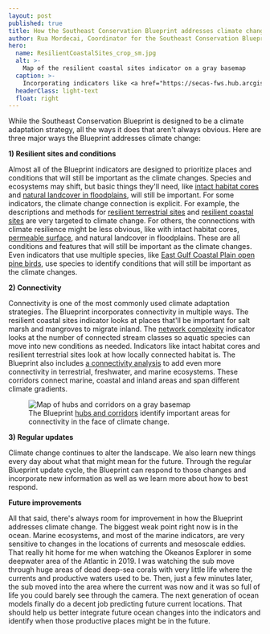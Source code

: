 ```yaml
---
layout: post
published: true
title: How the Southeast Conservation Blueprint addresses climate change
author: Rua Mordecai, Coordinator for the Southeast Conservation Blueprint
hero:
  name: ResilientCoastalSites_crop_sm.jpg
  alt: >-
    Map of the resilient coastal sites indicator on a gray basemap
  caption: >-
    Incorporating indicators like <a href="https://secas-fws.hub.arcgis.com/maps/fws::resilient-coastal-sites/about">resilient coastal sites</a>, based on data from The Nature Conservancy, is only one of the ways that the Blueprint serves as a climate adaptation strategy.
  headerClass: light-text
  float: right
---
```

While the Southeast Conservation Blueprint is designed to be a climate adaptation strategy, all the ways it does that aren't always obvious. Here are three major ways the Blueprint addresses climate change:

**1) Resilient sites and conditions**  

Almost all of the Blueprint indicators are designed to prioritize places and conditions that will still be important as the climate changes. Species and ecosystems may shift, but basic things they'll need, like [intact habitat cores](https://secas-fws.hub.arcgis.com/maps/fws::intact-habitat-cores-southeast-blueprint-indicator-2023/about) and [natural landcover in floodplains](https://secas-fws.hub.arcgis.com/maps/fws::natural-landcover-in-floodplains-southeast-blueprint-indicator-2023/about), will still be important.<!--more--> For some indicators, the climate change connection is explicit. For example, the descriptions and methods for [resilient terrestrial sites](https://secas-fws.hub.arcgis.com/maps/fws::resilient-terrestrial-sites/about) and [resilient coastal sites](https://secas-fws.hub.arcgis.com/maps/fws::resilient-coastal-sites/about) are very targeted to climate change. For others, the connections with climate resilience might be less obvious, like with intact habitat cores, [permeable surface](https://secas-fws.hub.arcgis.com/maps/fws::permeable-surface/about), and natural landcover in floodplains. These are all conditions and features that will still be important as the climate changes. Even indicators that use multiple species, like [East Gulf Coastal Plain open pine birds](https://secas-fws.hub.arcgis.com/maps/fws::east-coastal-plain-open-pine-birds-southeast-blueprint-indicator-2023/about), use species to identify conditions that will still be important as the climate changes.

**2) Connectivity**  

Connectivity is one of the most commonly used climate adaptation strategies. The Blueprint incorporates connectivity in multiple ways. The resilient coastal sites indicator looks at places that'll be important for salt marsh and mangroves to migrate inland. The [network complexity](https://secas-fws.hub.arcgis.com/maps/fws::network-complexity-southeast-blueprint-indicator-2023/about) indicator looks at the number of connected stream classes so aquatic species can move into new conditions as needed. Indicators like intact habitat cores and resilient terrestrial sites look at how locally connected habitat is. The Blueprint also includes [a connectivity analysis](https://secas-fws.hub.arcgis.com/maps/fws::hubs-corridors-southeast-blueprint-2023/about) to add even more connectivity in terrestrial, freshwater, and marine ecosystems. These corridors connect marine, coastal and inland areas and span different climate gradients.

<figure>
  <img src="http://secassoutheast.org/images/HubsAndCorridorsBlog_crop_sm.jpg" alt="Map of hubs and corridors on a gray basemap"/>
  <figcaption>The Blueprint <a href="https://secas-fws.hub.arcgis.com/maps/fws::hubs-corridors-southeast-blueprint-2023/about">hubs and corridors</a> identify important areas for connectivity in the face of climate change.</figcaption>
</figure>  

**3) Regular updates**  

Climate change continues to alter the landscape. We also learn new things every day about what that might mean for the future. Through the regular Blueprint update cycle, the Blueprint can respond to those changes and incorporate new information as well as we learn more about how to best respond. 

**Future improvements**

All that said, there's always room for improvement in how the Blueprint addresses climate change. The biggest weak point right now is in the ocean. Marine ecosystems, and most of the marine indicators, are very sensitive to changes in the locations of currents and mesoscale eddies. That really hit home for me when watching the Okeanos Explorer in some deepwater area of the Atlantic in 2019. I was watching the sub move through huge areas of dead deep-sea corals with very little life where the currents and productive waters used to be. Then, just a few minutes later, the sub moved into the area where the current was now and it was so full of life you could barely see through the camera. The next generation of ocean models finally do a decent job predicting future current locations. That should help us better integrate future ocean changes into the indicators and identify when those productive places might be in the future.
